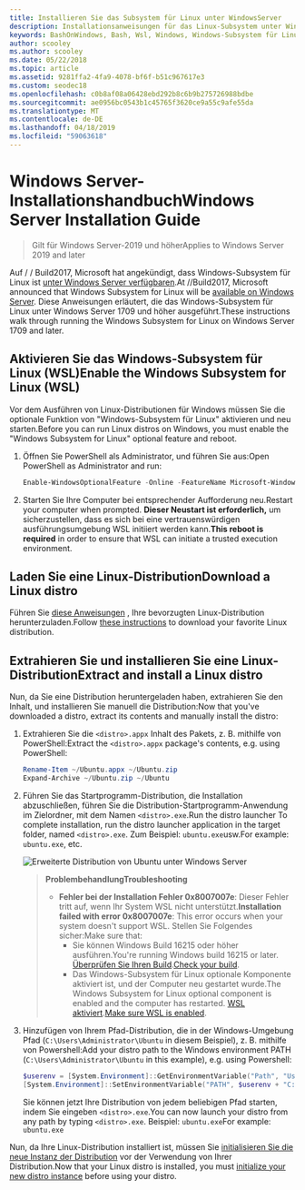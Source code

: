 ```yaml
---
title: Installieren Sie das Subsystem für Linux unter WindowsServer
description: Installationsanweisungen für das Linux-Subsystem unter Windows Server.
keywords: BashOnWindows, Bash, Wsl, Windows, Windows-Subsystem für Linux, Windowssubsystem, Ubuntu und WindowsServer
author: scooley
ms.author: scooley
ms.date: 05/22/2018
ms.topic: article
ms.assetid: 9281ffa2-4fa9-4078-bf6f-b51c967617e3
ms.custom: seodec18
ms.openlocfilehash: c0b8af08a06428ebd292b8c6b9b275726988bdbe
ms.sourcegitcommit: ae0956bc0543b1c45765f3620ce9a55c9afe55da
ms.translationtype: MT
ms.contentlocale: de-DE
ms.lasthandoff: 04/18/2019
ms.locfileid: "59063618"
---
```

# <a name="windows-server-installation-guide"></a><span data-ttu-id="1cae8-104">Windows Server-Installationshandbuch</span><span class="sxs-lookup"><span data-stu-id="1cae8-104">Windows Server Installation Guide</span></span>

> <span data-ttu-id="1cae8-105">Gilt für Windows Server-2019 und höher</span><span class="sxs-lookup"><span data-stu-id="1cae8-105">Applies to Windows Server 2019 and later</span></span>

<span data-ttu-id="1cae8-106">Auf / / Build2017, Microsoft hat angekündigt, dass Windows-Subsystem für Linux ist [unter Windows Server verfügbaren](https://blogs.technet.microsoft.com/hybridcloud/2017/05/10/windows-server-for-developers-news-from-microsoft-build-2017/).</span><span class="sxs-lookup"><span data-stu-id="1cae8-106">At //Build2017, Microsoft announced that Windows Subsystem for Linux will be [available on Windows Server](https://blogs.technet.microsoft.com/hybridcloud/2017/05/10/windows-server-for-developers-news-from-microsoft-build-2017/).</span></span>  <span data-ttu-id="1cae8-107">Diese Anweisungen erläutert, die das Windows-Subsystem für Linux unter Windows Server 1709 und höher ausgeführt.</span><span class="sxs-lookup"><span data-stu-id="1cae8-107">These instructions walk through running the Windows Subsystem for Linux on Windows Server 1709 and later.</span></span>

## <a name="enable-the-windows-subsystem-for-linux-wsl"></a><span data-ttu-id="1cae8-108">Aktivieren Sie das Windows-Subsystem für Linux (WSL)</span><span class="sxs-lookup"><span data-stu-id="1cae8-108">Enable the Windows Subsystem for Linux (WSL)</span></span>

<span data-ttu-id="1cae8-109">Vor dem Ausführen von Linux-Distributionen für Windows müssen Sie die optionale Funktion von "Windows-Subsystem für Linux" aktivieren und neu starten.</span><span class="sxs-lookup"><span data-stu-id="1cae8-109">Before you can run Linux distros on Windows, you must enable the "Windows Subsystem for Linux" optional feature and reboot.</span></span>

1. <span data-ttu-id="1cae8-110">Öffnen Sie PowerShell als Administrator, und führen Sie aus:</span><span class="sxs-lookup"><span data-stu-id="1cae8-110">Open PowerShell as Administrator and run:</span></span>
    ```powershell
    Enable-WindowsOptionalFeature -Online -FeatureName Microsoft-Windows-Subsystem-Linux
    ```

2. <span data-ttu-id="1cae8-111">Starten Sie Ihre Computer bei entsprechender Aufforderung neu.</span><span class="sxs-lookup"><span data-stu-id="1cae8-111">Restart your computer when prompted.</span></span> <span data-ttu-id="1cae8-112">**Dieser Neustart ist erforderlich,** um sicherzustellen, dass es sich bei eine vertrauenswürdigen ausführungsumgebung WSL initiiert werden kann.</span><span class="sxs-lookup"><span data-stu-id="1cae8-112">**This reboot is required** in order to ensure that WSL can initiate a trusted execution environment.</span></span>

## <a name="download-a-linux-distro"></a><span data-ttu-id="1cae8-113">Laden Sie eine Linux-Distribution</span><span class="sxs-lookup"><span data-stu-id="1cae8-113">Download a Linux distro</span></span>

<span data-ttu-id="1cae8-114">Führen Sie [diese Anweisungen](install-manual.md) , Ihre bevorzugten Linux-Distribution herunterzuladen.</span><span class="sxs-lookup"><span data-stu-id="1cae8-114">Follow [these instructions](install-manual.md) to download your favorite Linux distribution.</span></span>

## <a name="extract-and-install-a-linux-distro"></a><span data-ttu-id="1cae8-115">Extrahieren Sie und installieren Sie eine Linux-Distribution</span><span class="sxs-lookup"><span data-stu-id="1cae8-115">Extract and install a Linux distro</span></span>
<span data-ttu-id="1cae8-116">Nun, da Sie eine Distribution heruntergeladen haben, extrahieren Sie den Inhalt, und installieren Sie manuell die Distribution:</span><span class="sxs-lookup"><span data-stu-id="1cae8-116">Now that you've downloaded a distro, extract its contents and manually install the distro:</span></span>

1. <span data-ttu-id="1cae8-117">Extrahieren Sie die `<distro>.appx` Inhalt des Pakets, z. B. mithilfe von PowerShell:</span><span class="sxs-lookup"><span data-stu-id="1cae8-117">Extract the `<distro>.appx` package's contents, e.g. using PowerShell:</span></span>

    ```powershell
    Rename-Item ~/Ubuntu.appx ~/Ubuntu.zip
    Expand-Archive ~/Ubuntu.zip ~/Ubuntu
    ```

2. <span data-ttu-id="1cae8-118">Führen Sie das Startprogramm-Distribution, die Installation abzuschließen, führen Sie die Distribution-Startprogramm-Anwendung im Zielordner, mit dem Namen `<distro>.exe`.</span><span class="sxs-lookup"><span data-stu-id="1cae8-118">Run the distro launcher To complete installation, run the distro launcher application in the target folder, named `<distro>.exe`.</span></span> <span data-ttu-id="1cae8-119">Zum Beispiel: `ubuntu.exe`usw.</span><span class="sxs-lookup"><span data-stu-id="1cae8-119">For example: `ubuntu.exe`, etc.</span></span>

    ![Erweiterte Distribution von Ubuntu unter Windows Server](media/server-appx-expand.png)

    > <span data-ttu-id="1cae8-121">**Problembehandlung**</span><span class="sxs-lookup"><span data-stu-id="1cae8-121">**Troubleshooting**</span></span>
    > * <span data-ttu-id="1cae8-122">**Fehler bei der Installation Fehler 0x8007007e**: Dieser Fehler tritt auf, wenn Ihr System WSL nicht unterstützt.</span><span class="sxs-lookup"><span data-stu-id="1cae8-122">**Installation failed with error 0x8007007e**: This error occurs when your system doesn't support WSL.</span></span> <span data-ttu-id="1cae8-123">Stellen Sie Folgendes sicher:</span><span class="sxs-lookup"><span data-stu-id="1cae8-123">Make sure that:</span></span>
    >   * <span data-ttu-id="1cae8-124">Sie können Windows Build 16215 oder höher ausführen.</span><span class="sxs-lookup"><span data-stu-id="1cae8-124">You're running Windows build 16215 or later.</span></span> <span data-ttu-id="1cae8-125">[Überprüfen Sie Ihren Build](troubleshooting.md#check-your-build-number).</span><span class="sxs-lookup"><span data-stu-id="1cae8-125">[Check your build](troubleshooting.md#check-your-build-number).</span></span>
    >   * <span data-ttu-id="1cae8-126">Das Windows-Subsystem für Linux optionale Komponente aktiviert ist, und der Computer neu gestartet wurde.</span><span class="sxs-lookup"><span data-stu-id="1cae8-126">The Windows Subsystem for Linux optional component is enabled and the computer has restarted.</span></span>  <span data-ttu-id="1cae8-127">[WSL aktiviert](troubleshooting.md#confirm-wsl-is-enabled).</span><span class="sxs-lookup"><span data-stu-id="1cae8-127">[Make sure WSL is enabled](troubleshooting.md#confirm-wsl-is-enabled).</span></span>
    
3. <span data-ttu-id="1cae8-128">Hinzufügen von Ihrem Pfad-Distribution, die in der Windows-Umgebung Pfad (`C:\Users\Administrator\Ubuntu` in diesem Beispiel), z. B. mithilfe von Powershell:</span><span class="sxs-lookup"><span data-stu-id="1cae8-128">Add your distro path to the Windows environment PATH (`C:\Users\Administrator\Ubuntu` in this example), e.g. using Powershell:</span></span>
        
    ```powershell
    $userenv = [System.Environment]::GetEnvironmentVariable("Path", "User")
    [System.Environment]::SetEnvironmentVariable("PATH", $userenv + "C:\Users\Administrator\Ubuntu", "User")
    ```
    <span data-ttu-id="1cae8-129">Sie können jetzt Ihre Distribution von jedem beliebigen Pfad starten, indem Sie eingeben `<distro>.exe`.</span><span class="sxs-lookup"><span data-stu-id="1cae8-129">You can now launch your distro from any path by typing `<distro>.exe`.</span></span> <span data-ttu-id="1cae8-130">Beispiel: `ubuntu.exe`</span><span class="sxs-lookup"><span data-stu-id="1cae8-130">For example: `ubuntu.exe`</span></span>

<span data-ttu-id="1cae8-131">Nun, da Ihre Linux-Distribution installiert ist, müssen Sie [initialisieren Sie die neue Instanz der Distribution](initialize-distro.md) vor der Verwendung von Ihrer Distribution.</span><span class="sxs-lookup"><span data-stu-id="1cae8-131">Now that your Linux distro is installed, you must [initialize your new distro instance](initialize-distro.md) before using your distro.</span></span>
